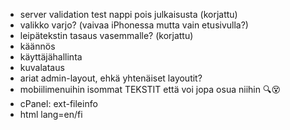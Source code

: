 - server validation test nappi pois julkaisusta (korjattu)
- valikko varjo? (vaivaa iPhonessa mutta vain etusivulla?)
- leipätekstin tasaus vasemmalle? (korjattu)
- käännös
- käyttäjähallinta
- kuvalataus
- ariat admin-layout, ehkä yhtenäiset layoutit?
- mobiilimenuihin isommat TEKSTIT että voi jopa osua niihin 🔍😵
- cPanel: ext-fileinfo
- html lang=en/fi
